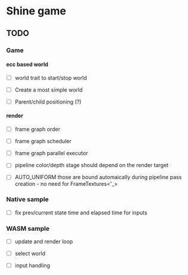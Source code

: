 # Shine game

## TODO

### Game

#### ecc based world

* [ ] world trait to start/stop world

* [ ] Create a most simple world

* [ ] Parent/child positioning (?)

#### render

* [ ] frame graph order

* [ ] frame graph scheduler

* [ ] frame graph parallel executor

* [ ] pipeline color/depth stage should depend on the render target

* [ ] AUTO_UNIFORM those are bound automaically during pipeline pass creation - no need for FrameTextures<'_>

### Native sample

* [ ] fix prev/current state time and elapsed time for inputs

### WASM sample

* [ ] update and render loop

* [ ] select world

* [ ] input handling
